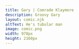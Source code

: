 ```yaml
---
title: Gary | Comrade Klaymore
description: Groovy Gary
layout: comic.njk
altText: He's tubular man
image: comic.png
width: 978px
height: 2160px
---
```

